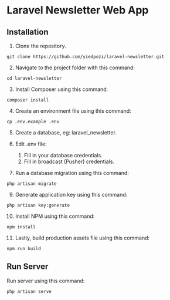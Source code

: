 # Laravel Newsletter Web App

## Installation

1. Clone the repository.
```
git clone https://github.com/yiedpozi/laravel-newsletter.git
```

2. Navigate to the project folder with this command:
```
cd laravel-newsletter
```

3. Install Composer using this command:
```
composer install
```

4. Create an environment file using this command:
```
cp .env.example .env
```

5. Create a database, eg: laravel_newsletter.

6. Edit .env file:
    1. Fill in your database credentials.
    2. Fill in broadcast (Pusher) credentials.

8. Run a database migration using this command:
```
php artisan migrate
```

9. Generate application key using this command:
```
php artisan key:generate
```

10. Install NPM using this command:
```
npm install
```

11. Lastly, build production assets file using this command:
```
npm run build
```

## Run Server

Run server using this command:
```
php artisan serve
```
